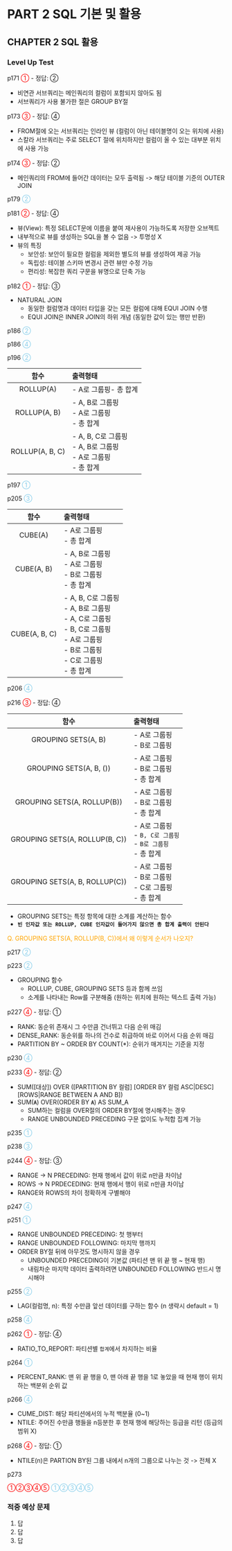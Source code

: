 # PART 2 SQL 기본 및 활용

## CHAPTER 2 SQL 활용

### Level Up Test

p171 <span style='color:red'>①</span> - 정답: ②

- 비연관 서브쿼리는 메인쿼리의 컬럼이 포함되지 않아도 됨
- 서브쿼리가 사용 불가한 절은 GROUP BY절

p173 <span style='color:red'>③</span> - 정답: ④

- FROM절에 오는 서브쿼리는 인라인 뷰 (컬럼이 아닌 테이블명이 오는 위치에 사용)
- 스칼라 서브쿼리는 주로 SELECT 절에 위치하지만 컬럼이 올 수 있는 대부분 위치에 사용 가능

p174 <span style='color:red'>③</span> - 정답: ②

- 메인쿼리의 FROM에 들어간 데이터는 모두 출력됨 -> 해당 테이블 기준의 OUTER JOIN

p179 <span style='color:skyblue'>②</span>

p181 <span style='color:red'>②</span> - 정답: ④

- 뷰(View): 특정 SELECT문에 이름을 붙여 재사용이 가능하도록 저장한 오브젝트
- 내부적으로 뷰를 생성하는 SQL을 볼 수 없음 -> 투명성 X
- 뷰의 특징
  - 보안성: 보안이 필요한 컬럼을 제외한 별도의 뷰를 생성하여 제공 가능
  - 독립성: 테이블 스키마 변경시 관련 뷰만 수정 가능
  - 편리성: 복잡한 쿼리 구문을 뷰명으로 단축 가능

p182 <span style='color:red'>①</span> - 정답: ③

- NATURAL JOIN
  - 동일한 컬럼명과 데이터 타입을 갖는 모든 컬럼에 대해 EQUI JOIN 수행
  - EQUI JOIN은 INNER JOIN의 하위 개념 (동일한 값이 있는 행만 반환)
  
p186 <span style='color:skyblue'>②</span>

p186 <span style='color:skyblue'>④</span>

p196 <span style='color:skyblue'>②</span>

|함수|출력형태|
|:----:|:----|
|ROLLUP(A)|- A로 그룹핑- 총 합계|
|ROLLUP(A, B)|- A, B로 그룹핑<br>- A로 그룹핑<br>- 총 합계|
|ROLLUP(A, B, C)|- A, B, C로 그룹핑<br>- A, B로 그룹핑<br>- A로 그룹핑<br>- 총 합계|

p197 <span style='color:skyblue'>①</span>

p205 <span style='color:skyblue'>③</span>

|함수|출력형태|
|:----:|:----|
|CUBE(A)|- A로 그룹핑<br>- 총 합계|
|CUBE(A, B)|- A, B로 그룹핑<br>- A로 그룹핑<br>- B로 그룹핑<br>- 총 합계|
|CUBE(A, B, C)|- A, B, C로 그룹핑<br>- A, B로 그룹핑<br>- A, C로 그룹핑<br>- B, C로 그룹핑<br>- A로 그룹핑<br>- B로 그룹핑<br>- C로 그룹핑<br>- 총 합계|

p206 <span style='color:skyblue'>④</span>

p216 <span style='color:red'>③</span> - 정답: ④

|함수|출력형태|
|:----:|:----|
|GROUPING SETS(A, B)|- A로 그룹핑<br>- B로 그룹핑|
|GROUPING SETS(A, B, ())|- A로 그룹핑<br>- B로 그룹핑<br>- 총 합계|
|GROUPING SETS(A, ROLLUP(B))|- A로 그룹핑<br>- B로 그룹핑<br>- 총 합계|
|GROUPING SETS(A, ROLLUP(B, C))|- A로 그룹핑<br>- `B, C로 그룹핑`<br>- `B로 그룹핑`<br>- 총 합계|
|GROUPING SETS(A, B, ROLLUP(C))|- A로 그룹핑<br>- B로 그룹핑<br>- C로 그룹핑<br>- 총 합계|

- GROUPING SETS는 특정 항목에 대한 소계를 계산하는 함수
- **`빈 인자값 또는 ROLLUP, CUBE 인자값이 들어가지 않으면 총 합계 출력이 안된다`**

<span style="color:orange">Q. GROUPING SETS(A, ROLLUP(B, C))에서 왜 이렇게 순서가 나오지?</span>

p217 <span style='color:skyblue'>②</span>

p223 <span style='color:skyblue'>②</span>

- GROUPING 함수
  - ROLLUP, CUBE, GROUPING SETS 등과 함께 쓰임
  - 소계를 나타내는 Row를 구분해줌 (원하는 위치에 원하는 텍스트 출력 가능)

p227 <span style='color:red'>④</span> - 정답: ①

- RANK: 동순위 존재시 그 수만큼 건너뛰고 다음 순위 매김
- DENSE_RANK: 동순위를 하나의 건수로 취급하여 바로 이어서 다음 순위 매김
- PARTITION BY ~ ORDER BY COUNT(*): 순위가 매겨지는 기준을 지정

p230 <span style='color:skyblue'>④</span>

p233 <span style='color:red'>④</span> - 정답: ②

- SUM([대상]) OVER ([PARTITION BY 컬럼] [ORDER BY 컬럼 ASC|DESC] [ROWS|RANGE BETWEEN A AND B])
- SUM(**`A`**) OVER(ORDER BY **`A`**) AS SUM_A
  - SUM하는 컬럼을 OVER절의 ORDER BY절에 명시해주는 경우
  - RANGE UNBOUNDED PRECEDING 구문 없이도 누적합 집계 가능

p235 <span style='color:skyblue'>①</span>

p238 <span style='color:skyblue'>③</span>

p244 <span style='color:red'>④</span> - 정답: ③

- RANGE -> N PRECEDING: 현재 행에서 값이 위로 n만큼 차이남
- ROWS -> N PRDECEDING: 현재 행에서 행이 위로 n만큼 차이남
- RANGE와 ROWS의 차이 정확하게 구별해야

p247 <span style='color:skyblue'>④</span>

p251 <span style='color:skyblue'>①</span>

- RANGE UNBOUNDED PRECEDING: 첫 행부터
- RANGE UNBOUNDED FOLLOWING: 마지막 행까지
- ORDER BY절 뒤에 아무것도 명시하지 않을 경우
  - UNBOUNDED PRECEDING이 기본값 (파티션 맨 위 끝 행 ~ 현재 행)
  - 내림차순 마지막 데이터 출력하려면 UNBOUNDED FOLLOWING 반드시 명시해야

p255 <span style='color:skyblue'>②</span>

- LAG(컬럼명, n): 특정 수만큼 앞선 데이터를 구하는 함수 (n 생략시 default = 1)

p258 <span style='color:skyblue'>④</span>

p262 <span style='color:red'>①</span> - 정답: ④

- RATIO_TO_REPORT: 파티션별 `합계`에서 차지하는 비율

p264 <span style='color:skyblue'>①</span>

- PERCENT_RANK: 맨 위 끝 행을 0, 맨 아래 끝 행을 1로 놓았을 때 현재 행이 위치하는 백분위 순위 값

p266 <span style='color:skyblue'>④</span>

- CUME_DIST: 해당 파티션에서의 누적 백분율 (0~1)
- NTILE: 주어진 수만큼 행들을 n등분한 후 현재 행에 해당하는 등급을 리턴 (등급의 범위 X)

p268 <span style='color:red'>④</span> - 정답: ①

- NTILE(n)은 PARTION BY된 그룹 내에서 n개의 그룹으로 나누는 것 -> 전체 X

p273 

<span style='color:red'>①②③④⑤</span>
<span style='color:skyblue'>①②③④⑤</span>

### 적중 예상 문제

1. 답
2. 답
3. 답